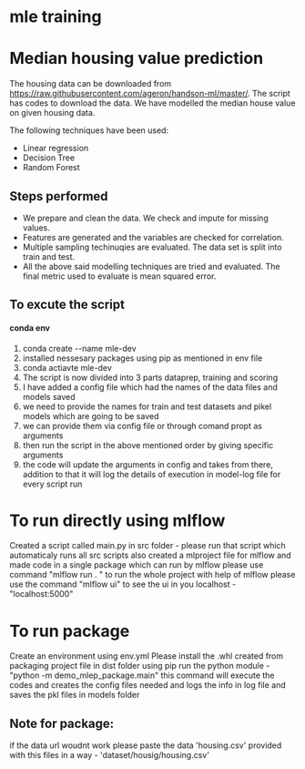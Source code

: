 # mle training
# Median housing value prediction

The housing data can be downloaded from https://raw.githubusercontent.com/ageron/handson-ml/master/. The script has codes to download the data. We have modelled the median house value on given housing data.

The following techniques have been used:

 - Linear regression
 - Decision Tree
 - Random Forest

## Steps performed
 - We prepare and clean the data. We check and impute for missing values.
 - Features are generated and the variables are checked for correlation.
 - Multiple sampling techinuqies are evaluated. The data set is split into train and test.
 - All the above said modelling techniques are tried and evaluated. The final metric used to evaluate is mean squared error.

## To excute the script
#### conda env
1. conda create --name mle-dev
2. installed nessesary packages using pip as mentioned in env file
3. conda actiavte mle-dev
4. The script is now divided into 3 parts dataprep, training and scoring
5. I have added a config file which had the names of the data files and models saved
6. we need to provide the names for train and test datasets and pikel models which are going to be saved
7. we can provide them via config file or through comand propt as arguments
8. then run the script in the above mentioned order by giving specific arguments
9. the code will update the arguments in config and takes from there, addition to that it will log the details of execution in model-log file for every script run

# To run directly using mlflow
Created a script called main.py in src folder - please run that script which automaticaly runs all src scripts
also created a mlproject file for mlflow and made code in a single package which can run by mlflow
please use command "mlflow run . " to run the whole project with help of mlflow
please use the command "mlflow ui" to see the ui in you localhost - "localhost:5000"

# To run package
Create an environment using env.yml
Please install the .whl created from packaging project file in dist folder using pip
run the python module - "python -m demo_mlep_package.main"
this command will execute the codes and creates the config files needed and logs the info in log file and saves the pkl files in models folder
## Note for package:
if the data url woudnt work please paste the data 'housing.csv' provided with this files in a way - 'dataset/housig/housing.csv'